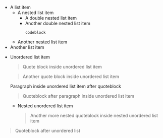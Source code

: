 - A list item
   + A nested list item
      * A double nested list item
      * Another double nested list item
         ```
         codeblock
         ```
   + Another nested list item
- Another list item

+ Unordered list item
   > Quote block inside
   > unordered list item

   > Another quote block inside unordered list item

   Paragraph inside unordered list item after quoteblock

   > Quoteblock after paragraph inside unordered list item

   - Nested unordered list item
      > Another more nested quoteblock inside nested unordered list item

> Quoteblock after unordered list
